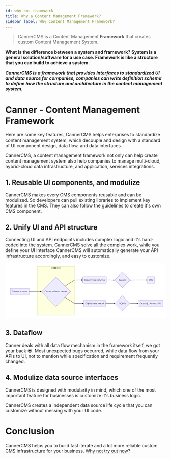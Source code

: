 ```yaml
---
id: why-cms-framework
title: Why a Content Management Framework? 
sidebar_label: Why Content Management Framework?
---
```


> CannerCMS is a Content Management **Framework** that creates custom Content Management System.

**What is the difference between a system and framework? System is a general solution/software for a use case. Framework is like a structure that you can build to achieve a system.**

***CannerCMS is a framework that provides interfaces to standardized UI and data source for companies, companies can write definition schema to define how the structure and architecture in the content management system.***

# Canner - Content Management Framework

Here are some key features, CannerCMS helps enterprises to standardize content management system, which decouple and design with a standard of UI component design, data flow, and data interfaces.

CannerCMS, a content management framework not only can help create content management system also help companies to manage multi-cloud,  hybrid-cloud data infrastructure, and application, services integrations.


## 1. Reusable UI components, and modulize

CannerCMS makes every CMS components reusable and can be modulized. So developers can pull existing libraries to implement key features in the CMS. They can also follow the guidelines to create it's own CMS component.

## 2. Unify UI and API structure

Connecting UI and API endpoints includes complex logic and it's hard-coded into the system. CannerCMS solve all the complex work, while you define your UI interface CannerCMS will automatically generate your API infrastructure accordingly, and easy to customize.

![canner-flow](/docs/assets/canner-flow.png)

## 3. Dataflow

Canner deals with all data flow mechanism in the framework itself, we got your back 😎.  Most unexpected bugs occurred, while data flow from your APIs to UI, not to mention while specification and requirement frequently changed.


## 4. Modulize data source interfaces

CannerCMS is designed with modularity in mind, which one of the most important feature for businesses is customize it's business logic.

CannerCMS creates a independent data source life cycle that you can customize without messing with your UI code.

# Conclusion

CannerCMS helps you to build fast iterate and a lot more reliable custom CMS infrastructure for your business. [Why not try out now?](https://www.canner.io/forms/new_user)